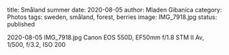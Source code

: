 title: Småland summer
date: 2020-08-05
author: Mladen Gibanica
category: Photos
tags: sweden, småland, forest, berries
image: IMG_7918.jpg
status: published

2020-08-05
IMG_7918.jpg
Canon EOS 550D, EF50mm f/1.8 STM II
Av, 1/500, f/3.2, ISO 200
